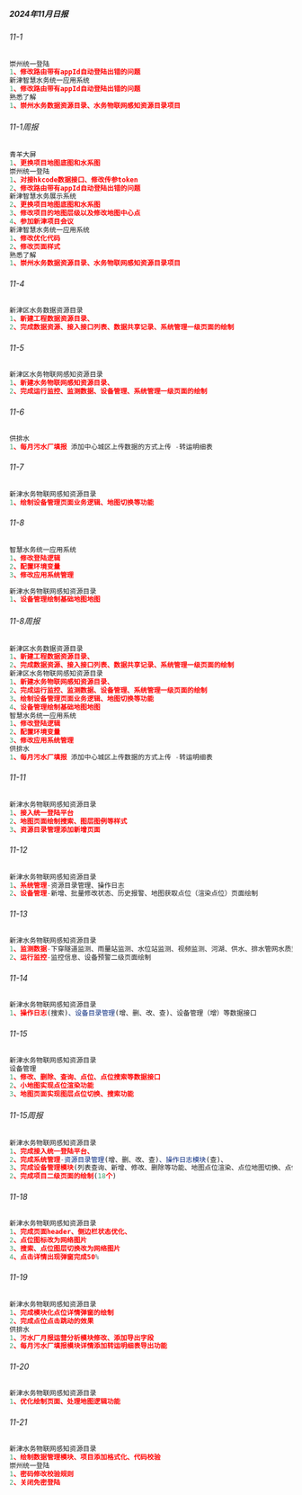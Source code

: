 <!--
 * @Description: 
 * @Version: 2.0
 * @Autor: GXY
 * @Date: 2024-11-01 11:37:26
 * @LastEditors: GXY
 * @LastEditTime: 2024-11-21 17:58:18
-->
##### 2024年11月日报

###### 11-1
```js
崇州统一登陆
1、修改路由带有appId自动登陆出错的问题
新津智慧水务统一应用系统
1、修改路由带有appId自动登陆出错的问题
熟悉了解
1、崇州水务数据资源目录、水务物联网感知资源目录项目
```

###### 11-1周报
```js
青羊大屏
1、更换项目地图底图和水系图
崇州统一登陆
1、对接hkcode数据接口、修改传参token
2、修改路由带有appId自动登陆出错的问题
新津智慧水务展示系统
2、更换项目地图底图和水系图
3、修改项目的地图层级以及修改地图中心点
4、参加新津项目会议
新津智慧水务统一应用系统
1、修改优化代码
2、修改页面样式
熟悉了解
1、崇州水务数据资源目录、水务物联网感知资源目录项目
```

###### 11-4
```js
新津区水务数据资源目录
1、新建工程数据资源目录、
2、完成数据资源、接入接口列表、数据共享记录、系统管理一级页面的绘制
```
###### 11-5
```js
新津区水务物联网感知资源目录
1、新建水务物联网感知资源目录、
2、完成运行监控、监测数据、设备管理、系统管理一级页面的绘制
```
###### 11-6
```js
供排水
1、每月污水厂填报 添加中心城区上传数据的方式上传 -转运明细表
```
###### 11-7
```js
新津水务物联网感知资源目录
1、绘制设备管理页面业务逻辑、地图切换等功能
```
###### 11-8
```js
智慧水务统一应用系统
1、修改登陆逻辑
2、配置环境变量
3、修改应用系统管理

新津水务物联网感知资源目录
1、设备管理绘制基础地图地图
```

###### 11-8周报
```js
新津区水务数据资源目录
1、新建工程数据资源目录、
2、完成数据资源、接入接口列表、数据共享记录、系统管理一级页面的绘制
新津区水务物联网感知资源目录
1、新建水务物联网感知资源目录、
2、完成运行监控、监测数据、设备管理、系统管理一级页面的绘制
3、绘制设备管理页面业务逻辑、地图切换等功能
4、设备管理绘制基础地图地图
智慧水务统一应用系统
1、修改登陆逻辑
2、配置环境变量
3、修改应用系统管理
供排水
1、每月污水厂填报 添加中心城区上传数据的方式上传 -转运明细表
```

###### 11-11
```js
新津水务物联网感知资源目录
1、接入统一登陆平台
2、地图页面绘制搜索、图层图例等样式
3、资源目录管理添加新增页面
```

###### 11-12
```js
新津水务物联网感知资源目录
1、系统管理-资源目录管理、操作日志
2、设备管理-新增、批量修改状态、历史报警、地图获取点位（渲染点位）页面绘制
```

###### 11-13
```js
新津水务物联网感知资源目录
1、监测数据-下穿隧道监测、雨量站监测、水位站监测、视频监测、河湖、供水、排水管网水质监测、污水处理厂水质监测、监测井水温监测、监测井埋深监测、监测井水质监测二级页面绘制
2、运行监控-监控信息、设备预警二级页面绘制
```
###### 11-14
```js
新津水务物联网感知资源目录
1、操作日志(搜索)、设备目录管理(增、删、改、查)、设备管理（增）等数据接口
```
###### 11-15
```js
新津水务物联网感知资源目录
设备管理
1、修改、删除、查询、点位、点位搜索等数据接口
2、小地图实现点位渲染功能
3、地图页面实现图层点位切换、搜索功能
```
###### 11-15周报
```js
新津水务物联网感知资源目录
1、完成接入统一登陆平台、
2、完成系统管理-资源目录管理(增、删、改、查)、操作日志模块(查)、
3、完成设备管理模块(列表查询、新增、修改、删除等功能、地图点位渲染、点位地图切换、点位搜索等功能)
2、完成项目二级页面的绘制(18个)
```
###### 11-18
```js
新津水务物联网感知资源目录
1、完成页面header、侧边栏状态优化、
2、点位图标改为网络图片
3、搜索、点位图层切换改为网络图片
4、点击详情出现弹窗完成50%
```
###### 11-19
```js
新津水务物联网感知资源目录
1、完成模块化点位详情弹窗的绘制
2、完成点位点击跳动的效果
供排水
1、污水厂月报运营分析模块修改、添加导出字段
2、每月污水厂填报模块详情添加转运明细表导出功能
```
###### 11-20
```js
新津水务物联网感知资源目录
1、优化绘制页面、处理地图逻辑功能
```
###### 11-21
```js
新津水务物联网感知资源目录
1、绘制数据管理模块、项目添加格式化、代码校验
崇州统一登陆
1、密码修改校验规则
2、关闭免密登陆
```
